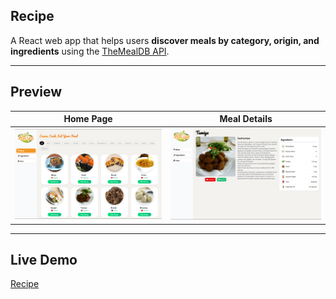 ## Recipe

A  React web app that helps users **discover meals by category, origin, and ingredients** using the [TheMealDB API](https://www.themealdb.com/).  

---

## Preview

| Home Page | Meal Details |
|-----------|--------------|
| ![Home](public/screenshots/home.png) | ![Meal Details](public/screenshots/meal-details.png) |

----
## Live Demo

[Recipe](https://recipe-app-liard-psi.vercel.app/)


